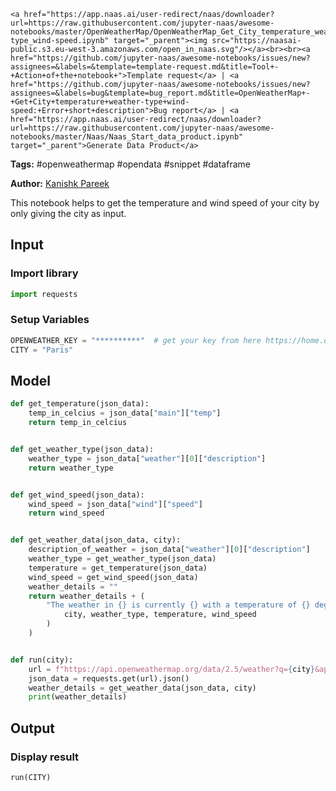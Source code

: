     <a href="https://app.naas.ai/user-redirect/naas/downloader?url=https://raw.githubusercontent.com/jupyter-naas/awesome-notebooks/master/OpenWeatherMap/OpenWeatherMap_Get_City_temperature_weather-type_wind-speed.ipynb" target="_parent"><img src="https://naasai-public.s3.eu-west-3.amazonaws.com/open_in_naas.svg"/></a><br><br><a href="https://github.com/jupyter-naas/awesome-notebooks/issues/new?assignees=&labels=&template=template-request.md&title=Tool+-+Action+of+the+notebook+">Template request</a> | <a href="https://github.com/jupyter-naas/awesome-notebooks/issues/new?assignees=&labels=bug&template=bug_report.md&title=OpenWeatherMap+-+Get+City+temperature+weather-type+wind-speed:+Error+short+description">Bug report</a> | <a href="https://app.naas.ai/user-redirect/naas/downloader?url=https://raw.githubusercontent.com/jupyter-naas/awesome-notebooks/master/Naas/Naas_Start_data_product.ipynb" target="_parent">Generate Data Product</a>

**Tags:** #openweathermap #opendata #snippet #dataframe

**Author:** [Kanishk Pareek](https://in.linkedin.com/in/kanishkpareek)

This notebook helps to get the temperature and wind speed of your city by only giving the city as input.

## Input
### Import library


```python
import requests
```

### Setup Variables


```python
OPENWEATHER_KEY = "**********"  # get your key from here https://home.openweathermap.org/api_keys (it takes couples of minutes)
CITY = "Paris"
```

## Model


```python
def get_temperature(json_data):
    temp_in_celcius = json_data["main"]["temp"]
    return temp_in_celcius


def get_weather_type(json_data):
    weather_type = json_data["weather"][0]["description"]
    return weather_type


def get_wind_speed(json_data):
    wind_speed = json_data["wind"]["speed"]
    return wind_speed


def get_weather_data(json_data, city):
    description_of_weather = json_data["weather"][0]["description"]
    weather_type = get_weather_type(json_data)
    temperature = get_temperature(json_data)
    wind_speed = get_wind_speed(json_data)
    weather_details = ""
    return weather_details + (
        "The weather in {} is currently {} with a temperature of {} degrees and wind speeds reaching {} km/ph".format(
            city, weather_type, temperature, wind_speed
        )
    )


def run(city):
    url = f"https://api.openweathermap.org/data/2.5/weather?q={city}&appid={OPENWEATHER_KEY}&units=metric"
    json_data = requests.get(url).json()
    weather_details = get_weather_data(json_data, city)
    print(weather_details)
```

## Output

### Display result


```python
run(CITY)
```
